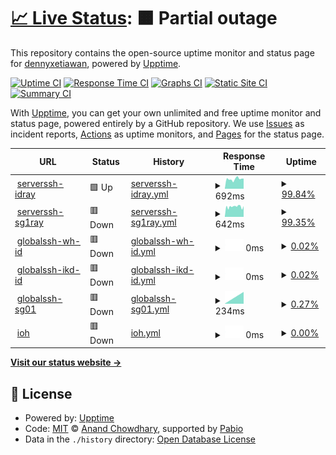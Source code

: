 # [📈 Live Status](https://dennyxetiawan.github.io/uptime-ping): <!--live status--> **🟧 Partial outage**

This repository contains the open-source uptime monitor and status page for [dennyxetiawan](https://dennyxetiawan.github.io/uptime-ping), powered by [Upptime](https://github.com/upptime/upptime).

[![Uptime CI](https://github.com/dennyxetiawan/uptime-ping/workflows/Uptime%20CI/badge.svg)](https://github.com/dennyxetiawan/uptime-ping/actions?query=workflow%3A%22Uptime+CI%22)
[![Response Time CI](https://github.com/dennyxetiawan/uptime-ping/workflows/Response%20Time%20CI/badge.svg)](https://github.com/dennyxetiawan/uptime-ping/actions?query=workflow%3A%22Response+Time+CI%22)
[![Graphs CI](https://github.com/dennyxetiawan/uptime-ping/workflows/Graphs%20CI/badge.svg)](https://github.com/dennyxetiawan/uptime-ping/actions?query=workflow%3A%22Graphs+CI%22)
[![Static Site CI](https://github.com/dennyxetiawan/uptime-ping/workflows/Static%20Site%20CI/badge.svg)](https://github.com/dennyxetiawan/uptime-ping/actions?query=workflow%3A%22Static+Site+CI%22)
[![Summary CI](https://github.com/dennyxetiawan/uptime-ping/workflows/Summary%20CI/badge.svg)](https://github.com/dennyxetiawan/uptime-ping/actions?query=workflow%3A%22Summary+CI%22)

With [Upptime](https://upptime.js.org), you can get your own unlimited and free uptime monitor and status page, powered entirely by a GitHub repository. We use [Issues](https://github.com/dennyxetiawan/uptime-ping/issues) as incident reports, [Actions](https://github.com/dennyxetiawan/uptime-ping/actions) as uptime monitors, and [Pages](https://dennyxetiawan.github.io/uptime-ping) for the status page.

<!--start: status pages-->
<!-- This summary is generated by Upptime (https://github.com/upptime/upptime) -->
<!-- Do not edit this manually, your changes will be overwritten -->
<!-- prettier-ignore -->
| URL | Status | History | Response Time | Uptime |
| --- | ------ | ------- | ------------- | ------ |
| <img alt="" src="https://icons.duckduckgo.com/ip3/null.ico" height="13"> [serverssh-idray](idray.serverip.my.id) | 🟩 Up | [serverssh-idray.yml](https://github.com/dennyxetiawan/uptime-ping/commits/HEAD/history/serverssh-idray.yml) | <details><summary><img alt="Response time graph" src="./graphs/serverssh-idray/response-time-week.png" height="20"> 692ms</summary><br><a href="https://dennyxetiawan.github.io/uptime-ping/history/serverssh-idray"><img alt="Response time 692" src="https://img.shields.io/endpoint?url=https%3A%2F%2Fraw.githubusercontent.com%2Fdennyxetiawan%2Fuptime-ping%2FHEAD%2Fapi%2Fserverssh-idray%2Fresponse-time.json"></a><br><a href="https://dennyxetiawan.github.io/uptime-ping/history/serverssh-idray"><img alt="24-hour response time 720" src="https://img.shields.io/endpoint?url=https%3A%2F%2Fraw.githubusercontent.com%2Fdennyxetiawan%2Fuptime-ping%2FHEAD%2Fapi%2Fserverssh-idray%2Fresponse-time-day.json"></a><br><a href="https://dennyxetiawan.github.io/uptime-ping/history/serverssh-idray"><img alt="7-day response time 692" src="https://img.shields.io/endpoint?url=https%3A%2F%2Fraw.githubusercontent.com%2Fdennyxetiawan%2Fuptime-ping%2FHEAD%2Fapi%2Fserverssh-idray%2Fresponse-time-week.json"></a><br><a href="https://dennyxetiawan.github.io/uptime-ping/history/serverssh-idray"><img alt="30-day response time 692" src="https://img.shields.io/endpoint?url=https%3A%2F%2Fraw.githubusercontent.com%2Fdennyxetiawan%2Fuptime-ping%2FHEAD%2Fapi%2Fserverssh-idray%2Fresponse-time-month.json"></a><br><a href="https://dennyxetiawan.github.io/uptime-ping/history/serverssh-idray"><img alt="1-year response time 692" src="https://img.shields.io/endpoint?url=https%3A%2F%2Fraw.githubusercontent.com%2Fdennyxetiawan%2Fuptime-ping%2FHEAD%2Fapi%2Fserverssh-idray%2Fresponse-time-year.json"></a></details> | <details><summary><a href="https://dennyxetiawan.github.io/uptime-ping/history/serverssh-idray">99.84%</a></summary><a href="https://dennyxetiawan.github.io/uptime-ping/history/serverssh-idray"><img alt="All-time uptime 99.84%" src="https://img.shields.io/endpoint?url=https%3A%2F%2Fraw.githubusercontent.com%2Fdennyxetiawan%2Fuptime-ping%2FHEAD%2Fapi%2Fserverssh-idray%2Fuptime.json"></a><br><a href="https://dennyxetiawan.github.io/uptime-ping/history/serverssh-idray"><img alt="24-hour uptime 98.98%" src="https://img.shields.io/endpoint?url=https%3A%2F%2Fraw.githubusercontent.com%2Fdennyxetiawan%2Fuptime-ping%2FHEAD%2Fapi%2Fserverssh-idray%2Fuptime-day.json"></a><br><a href="https://dennyxetiawan.github.io/uptime-ping/history/serverssh-idray"><img alt="7-day uptime 99.84%" src="https://img.shields.io/endpoint?url=https%3A%2F%2Fraw.githubusercontent.com%2Fdennyxetiawan%2Fuptime-ping%2FHEAD%2Fapi%2Fserverssh-idray%2Fuptime-week.json"></a><br><a href="https://dennyxetiawan.github.io/uptime-ping/history/serverssh-idray"><img alt="30-day uptime 99.84%" src="https://img.shields.io/endpoint?url=https%3A%2F%2Fraw.githubusercontent.com%2Fdennyxetiawan%2Fuptime-ping%2FHEAD%2Fapi%2Fserverssh-idray%2Fuptime-month.json"></a><br><a href="https://dennyxetiawan.github.io/uptime-ping/history/serverssh-idray"><img alt="1-year uptime 99.84%" src="https://img.shields.io/endpoint?url=https%3A%2F%2Fraw.githubusercontent.com%2Fdennyxetiawan%2Fuptime-ping%2FHEAD%2Fapi%2Fserverssh-idray%2Fuptime-year.json"></a></details>
| <img alt="" src="https://icons.duckduckgo.com/ip3/null.ico" height="13"> [serverssh-sg1ray](sg1ray.serverip.my.id) | 🟥 Down | [serverssh-sg1ray.yml](https://github.com/dennyxetiawan/uptime-ping/commits/HEAD/history/serverssh-sg1ray.yml) | <details><summary><img alt="Response time graph" src="./graphs/serverssh-sg1ray/response-time-week.png" height="20"> 642ms</summary><br><a href="https://dennyxetiawan.github.io/uptime-ping/history/serverssh-sg1ray"><img alt="Response time 642" src="https://img.shields.io/endpoint?url=https%3A%2F%2Fraw.githubusercontent.com%2Fdennyxetiawan%2Fuptime-ping%2FHEAD%2Fapi%2Fserverssh-sg1ray%2Fresponse-time.json"></a><br><a href="https://dennyxetiawan.github.io/uptime-ping/history/serverssh-sg1ray"><img alt="24-hour response time 679" src="https://img.shields.io/endpoint?url=https%3A%2F%2Fraw.githubusercontent.com%2Fdennyxetiawan%2Fuptime-ping%2FHEAD%2Fapi%2Fserverssh-sg1ray%2Fresponse-time-day.json"></a><br><a href="https://dennyxetiawan.github.io/uptime-ping/history/serverssh-sg1ray"><img alt="7-day response time 642" src="https://img.shields.io/endpoint?url=https%3A%2F%2Fraw.githubusercontent.com%2Fdennyxetiawan%2Fuptime-ping%2FHEAD%2Fapi%2Fserverssh-sg1ray%2Fresponse-time-week.json"></a><br><a href="https://dennyxetiawan.github.io/uptime-ping/history/serverssh-sg1ray"><img alt="30-day response time 642" src="https://img.shields.io/endpoint?url=https%3A%2F%2Fraw.githubusercontent.com%2Fdennyxetiawan%2Fuptime-ping%2FHEAD%2Fapi%2Fserverssh-sg1ray%2Fresponse-time-month.json"></a><br><a href="https://dennyxetiawan.github.io/uptime-ping/history/serverssh-sg1ray"><img alt="1-year response time 642" src="https://img.shields.io/endpoint?url=https%3A%2F%2Fraw.githubusercontent.com%2Fdennyxetiawan%2Fuptime-ping%2FHEAD%2Fapi%2Fserverssh-sg1ray%2Fresponse-time-year.json"></a></details> | <details><summary><a href="https://dennyxetiawan.github.io/uptime-ping/history/serverssh-sg1ray">99.35%</a></summary><a href="https://dennyxetiawan.github.io/uptime-ping/history/serverssh-sg1ray"><img alt="All-time uptime 99.35%" src="https://img.shields.io/endpoint?url=https%3A%2F%2Fraw.githubusercontent.com%2Fdennyxetiawan%2Fuptime-ping%2FHEAD%2Fapi%2Fserverssh-sg1ray%2Fuptime.json"></a><br><a href="https://dennyxetiawan.github.io/uptime-ping/history/serverssh-sg1ray"><img alt="24-hour uptime 99.78%" src="https://img.shields.io/endpoint?url=https%3A%2F%2Fraw.githubusercontent.com%2Fdennyxetiawan%2Fuptime-ping%2FHEAD%2Fapi%2Fserverssh-sg1ray%2Fuptime-day.json"></a><br><a href="https://dennyxetiawan.github.io/uptime-ping/history/serverssh-sg1ray"><img alt="7-day uptime 99.35%" src="https://img.shields.io/endpoint?url=https%3A%2F%2Fraw.githubusercontent.com%2Fdennyxetiawan%2Fuptime-ping%2FHEAD%2Fapi%2Fserverssh-sg1ray%2Fuptime-week.json"></a><br><a href="https://dennyxetiawan.github.io/uptime-ping/history/serverssh-sg1ray"><img alt="30-day uptime 99.35%" src="https://img.shields.io/endpoint?url=https%3A%2F%2Fraw.githubusercontent.com%2Fdennyxetiawan%2Fuptime-ping%2FHEAD%2Fapi%2Fserverssh-sg1ray%2Fuptime-month.json"></a><br><a href="https://dennyxetiawan.github.io/uptime-ping/history/serverssh-sg1ray"><img alt="1-year uptime 99.35%" src="https://img.shields.io/endpoint?url=https%3A%2F%2Fraw.githubusercontent.com%2Fdennyxetiawan%2Fuptime-ping%2FHEAD%2Fapi%2Fserverssh-sg1ray%2Fuptime-year.json"></a></details>
| <img alt="" src="https://icons.duckduckgo.com/ip3/null.ico" height="13"> [globalssh-wh-id](vless-wh-id01.globalssh.xyz) | 🟥 Down | [globalssh-wh-id.yml](https://github.com/dennyxetiawan/uptime-ping/commits/HEAD/history/globalssh-wh-id.yml) | <details><summary><img alt="Response time graph" src="./graphs/globalssh-wh-id/response-time-week.png" height="20"> 0ms</summary><br><a href="https://dennyxetiawan.github.io/uptime-ping/history/globalssh-wh-id"><img alt="Response time 0" src="https://img.shields.io/endpoint?url=https%3A%2F%2Fraw.githubusercontent.com%2Fdennyxetiawan%2Fuptime-ping%2FHEAD%2Fapi%2Fglobalssh-wh-id%2Fresponse-time.json"></a><br><a href="https://dennyxetiawan.github.io/uptime-ping/history/globalssh-wh-id"><img alt="24-hour response time 0" src="https://img.shields.io/endpoint?url=https%3A%2F%2Fraw.githubusercontent.com%2Fdennyxetiawan%2Fuptime-ping%2FHEAD%2Fapi%2Fglobalssh-wh-id%2Fresponse-time-day.json"></a><br><a href="https://dennyxetiawan.github.io/uptime-ping/history/globalssh-wh-id"><img alt="7-day response time 0" src="https://img.shields.io/endpoint?url=https%3A%2F%2Fraw.githubusercontent.com%2Fdennyxetiawan%2Fuptime-ping%2FHEAD%2Fapi%2Fglobalssh-wh-id%2Fresponse-time-week.json"></a><br><a href="https://dennyxetiawan.github.io/uptime-ping/history/globalssh-wh-id"><img alt="30-day response time 0" src="https://img.shields.io/endpoint?url=https%3A%2F%2Fraw.githubusercontent.com%2Fdennyxetiawan%2Fuptime-ping%2FHEAD%2Fapi%2Fglobalssh-wh-id%2Fresponse-time-month.json"></a><br><a href="https://dennyxetiawan.github.io/uptime-ping/history/globalssh-wh-id"><img alt="1-year response time 0" src="https://img.shields.io/endpoint?url=https%3A%2F%2Fraw.githubusercontent.com%2Fdennyxetiawan%2Fuptime-ping%2FHEAD%2Fapi%2Fglobalssh-wh-id%2Fresponse-time-year.json"></a></details> | <details><summary><a href="https://dennyxetiawan.github.io/uptime-ping/history/globalssh-wh-id">0.02%</a></summary><a href="https://dennyxetiawan.github.io/uptime-ping/history/globalssh-wh-id"><img alt="All-time uptime 0.02%" src="https://img.shields.io/endpoint?url=https%3A%2F%2Fraw.githubusercontent.com%2Fdennyxetiawan%2Fuptime-ping%2FHEAD%2Fapi%2Fglobalssh-wh-id%2Fuptime.json"></a><br><a href="https://dennyxetiawan.github.io/uptime-ping/history/globalssh-wh-id"><img alt="24-hour uptime 0.00%" src="https://img.shields.io/endpoint?url=https%3A%2F%2Fraw.githubusercontent.com%2Fdennyxetiawan%2Fuptime-ping%2FHEAD%2Fapi%2Fglobalssh-wh-id%2Fuptime-day.json"></a><br><a href="https://dennyxetiawan.github.io/uptime-ping/history/globalssh-wh-id"><img alt="7-day uptime 0.02%" src="https://img.shields.io/endpoint?url=https%3A%2F%2Fraw.githubusercontent.com%2Fdennyxetiawan%2Fuptime-ping%2FHEAD%2Fapi%2Fglobalssh-wh-id%2Fuptime-week.json"></a><br><a href="https://dennyxetiawan.github.io/uptime-ping/history/globalssh-wh-id"><img alt="30-day uptime 0.02%" src="https://img.shields.io/endpoint?url=https%3A%2F%2Fraw.githubusercontent.com%2Fdennyxetiawan%2Fuptime-ping%2FHEAD%2Fapi%2Fglobalssh-wh-id%2Fuptime-month.json"></a><br><a href="https://dennyxetiawan.github.io/uptime-ping/history/globalssh-wh-id"><img alt="1-year uptime 0.02%" src="https://img.shields.io/endpoint?url=https%3A%2F%2Fraw.githubusercontent.com%2Fdennyxetiawan%2Fuptime-ping%2FHEAD%2Fapi%2Fglobalssh-wh-id%2Fuptime-year.json"></a></details>
| <img alt="" src="https://icons.duckduckgo.com/ip3/null.ico" height="13"> [globalssh-ikd-id](vless-ikd-id01.globalssh.xyz) | 🟥 Down | [globalssh-ikd-id.yml](https://github.com/dennyxetiawan/uptime-ping/commits/HEAD/history/globalssh-ikd-id.yml) | <details><summary><img alt="Response time graph" src="./graphs/globalssh-ikd-id/response-time-week.png" height="20"> 0ms</summary><br><a href="https://dennyxetiawan.github.io/uptime-ping/history/globalssh-ikd-id"><img alt="Response time 0" src="https://img.shields.io/endpoint?url=https%3A%2F%2Fraw.githubusercontent.com%2Fdennyxetiawan%2Fuptime-ping%2FHEAD%2Fapi%2Fglobalssh-ikd-id%2Fresponse-time.json"></a><br><a href="https://dennyxetiawan.github.io/uptime-ping/history/globalssh-ikd-id"><img alt="24-hour response time 0" src="https://img.shields.io/endpoint?url=https%3A%2F%2Fraw.githubusercontent.com%2Fdennyxetiawan%2Fuptime-ping%2FHEAD%2Fapi%2Fglobalssh-ikd-id%2Fresponse-time-day.json"></a><br><a href="https://dennyxetiawan.github.io/uptime-ping/history/globalssh-ikd-id"><img alt="7-day response time 0" src="https://img.shields.io/endpoint?url=https%3A%2F%2Fraw.githubusercontent.com%2Fdennyxetiawan%2Fuptime-ping%2FHEAD%2Fapi%2Fglobalssh-ikd-id%2Fresponse-time-week.json"></a><br><a href="https://dennyxetiawan.github.io/uptime-ping/history/globalssh-ikd-id"><img alt="30-day response time 0" src="https://img.shields.io/endpoint?url=https%3A%2F%2Fraw.githubusercontent.com%2Fdennyxetiawan%2Fuptime-ping%2FHEAD%2Fapi%2Fglobalssh-ikd-id%2Fresponse-time-month.json"></a><br><a href="https://dennyxetiawan.github.io/uptime-ping/history/globalssh-ikd-id"><img alt="1-year response time 0" src="https://img.shields.io/endpoint?url=https%3A%2F%2Fraw.githubusercontent.com%2Fdennyxetiawan%2Fuptime-ping%2FHEAD%2Fapi%2Fglobalssh-ikd-id%2Fresponse-time-year.json"></a></details> | <details><summary><a href="https://dennyxetiawan.github.io/uptime-ping/history/globalssh-ikd-id">0.02%</a></summary><a href="https://dennyxetiawan.github.io/uptime-ping/history/globalssh-ikd-id"><img alt="All-time uptime 0.02%" src="https://img.shields.io/endpoint?url=https%3A%2F%2Fraw.githubusercontent.com%2Fdennyxetiawan%2Fuptime-ping%2FHEAD%2Fapi%2Fglobalssh-ikd-id%2Fuptime.json"></a><br><a href="https://dennyxetiawan.github.io/uptime-ping/history/globalssh-ikd-id"><img alt="24-hour uptime 0.00%" src="https://img.shields.io/endpoint?url=https%3A%2F%2Fraw.githubusercontent.com%2Fdennyxetiawan%2Fuptime-ping%2FHEAD%2Fapi%2Fglobalssh-ikd-id%2Fuptime-day.json"></a><br><a href="https://dennyxetiawan.github.io/uptime-ping/history/globalssh-ikd-id"><img alt="7-day uptime 0.02%" src="https://img.shields.io/endpoint?url=https%3A%2F%2Fraw.githubusercontent.com%2Fdennyxetiawan%2Fuptime-ping%2FHEAD%2Fapi%2Fglobalssh-ikd-id%2Fuptime-week.json"></a><br><a href="https://dennyxetiawan.github.io/uptime-ping/history/globalssh-ikd-id"><img alt="30-day uptime 0.02%" src="https://img.shields.io/endpoint?url=https%3A%2F%2Fraw.githubusercontent.com%2Fdennyxetiawan%2Fuptime-ping%2FHEAD%2Fapi%2Fglobalssh-ikd-id%2Fuptime-month.json"></a><br><a href="https://dennyxetiawan.github.io/uptime-ping/history/globalssh-ikd-id"><img alt="1-year uptime 0.02%" src="https://img.shields.io/endpoint?url=https%3A%2F%2Fraw.githubusercontent.com%2Fdennyxetiawan%2Fuptime-ping%2FHEAD%2Fapi%2Fglobalssh-ikd-id%2Fuptime-year.json"></a></details>
| <img alt="" src="https://icons.duckduckgo.com/ip3/null.ico" height="13"> [globalssh-sg01](vmess-sg01.globalssh.xyz) | 🟥 Down | [globalssh-sg01.yml](https://github.com/dennyxetiawan/uptime-ping/commits/HEAD/history/globalssh-sg01.yml) | <details><summary><img alt="Response time graph" src="./graphs/globalssh-sg01/response-time-week.png" height="20"> 234ms</summary><br><a href="https://dennyxetiawan.github.io/uptime-ping/history/globalssh-sg01"><img alt="Response time 234" src="https://img.shields.io/endpoint?url=https%3A%2F%2Fraw.githubusercontent.com%2Fdennyxetiawan%2Fuptime-ping%2FHEAD%2Fapi%2Fglobalssh-sg01%2Fresponse-time.json"></a><br><a href="https://dennyxetiawan.github.io/uptime-ping/history/globalssh-sg01"><img alt="24-hour response time 0" src="https://img.shields.io/endpoint?url=https%3A%2F%2Fraw.githubusercontent.com%2Fdennyxetiawan%2Fuptime-ping%2FHEAD%2Fapi%2Fglobalssh-sg01%2Fresponse-time-day.json"></a><br><a href="https://dennyxetiawan.github.io/uptime-ping/history/globalssh-sg01"><img alt="7-day response time 234" src="https://img.shields.io/endpoint?url=https%3A%2F%2Fraw.githubusercontent.com%2Fdennyxetiawan%2Fuptime-ping%2FHEAD%2Fapi%2Fglobalssh-sg01%2Fresponse-time-week.json"></a><br><a href="https://dennyxetiawan.github.io/uptime-ping/history/globalssh-sg01"><img alt="30-day response time 234" src="https://img.shields.io/endpoint?url=https%3A%2F%2Fraw.githubusercontent.com%2Fdennyxetiawan%2Fuptime-ping%2FHEAD%2Fapi%2Fglobalssh-sg01%2Fresponse-time-month.json"></a><br><a href="https://dennyxetiawan.github.io/uptime-ping/history/globalssh-sg01"><img alt="1-year response time 234" src="https://img.shields.io/endpoint?url=https%3A%2F%2Fraw.githubusercontent.com%2Fdennyxetiawan%2Fuptime-ping%2FHEAD%2Fapi%2Fglobalssh-sg01%2Fresponse-time-year.json"></a></details> | <details><summary><a href="https://dennyxetiawan.github.io/uptime-ping/history/globalssh-sg01">0.27%</a></summary><a href="https://dennyxetiawan.github.io/uptime-ping/history/globalssh-sg01"><img alt="All-time uptime 0.27%" src="https://img.shields.io/endpoint?url=https%3A%2F%2Fraw.githubusercontent.com%2Fdennyxetiawan%2Fuptime-ping%2FHEAD%2Fapi%2Fglobalssh-sg01%2Fuptime.json"></a><br><a href="https://dennyxetiawan.github.io/uptime-ping/history/globalssh-sg01"><img alt="24-hour uptime 0.00%" src="https://img.shields.io/endpoint?url=https%3A%2F%2Fraw.githubusercontent.com%2Fdennyxetiawan%2Fuptime-ping%2FHEAD%2Fapi%2Fglobalssh-sg01%2Fuptime-day.json"></a><br><a href="https://dennyxetiawan.github.io/uptime-ping/history/globalssh-sg01"><img alt="7-day uptime 0.27%" src="https://img.shields.io/endpoint?url=https%3A%2F%2Fraw.githubusercontent.com%2Fdennyxetiawan%2Fuptime-ping%2FHEAD%2Fapi%2Fglobalssh-sg01%2Fuptime-week.json"></a><br><a href="https://dennyxetiawan.github.io/uptime-ping/history/globalssh-sg01"><img alt="30-day uptime 0.27%" src="https://img.shields.io/endpoint?url=https%3A%2F%2Fraw.githubusercontent.com%2Fdennyxetiawan%2Fuptime-ping%2FHEAD%2Fapi%2Fglobalssh-sg01%2Fuptime-month.json"></a><br><a href="https://dennyxetiawan.github.io/uptime-ping/history/globalssh-sg01"><img alt="1-year uptime 0.27%" src="https://img.shields.io/endpoint?url=https%3A%2F%2Fraw.githubusercontent.com%2Fdennyxetiawan%2Fuptime-ping%2FHEAD%2Fapi%2Fglobalssh-sg01%2Fuptime-year.json"></a></details>
| <img alt="" src="https://icons.duckduckgo.com/ip3/myim3-he.ioh.co.id.ico" height="13"> [ioh](http://myim3-he.ioh.co.id/api/v1/token/hetoken) | 🟥 Down | [ioh.yml](https://github.com/dennyxetiawan/uptime-ping/commits/HEAD/history/ioh.yml) | <details><summary><img alt="Response time graph" src="./graphs/ioh/response-time-week.png" height="20"> 0ms</summary><br><a href="https://dennyxetiawan.github.io/uptime-ping/history/ioh"><img alt="Response time 0" src="https://img.shields.io/endpoint?url=https%3A%2F%2Fraw.githubusercontent.com%2Fdennyxetiawan%2Fuptime-ping%2FHEAD%2Fapi%2Fioh%2Fresponse-time.json"></a><br><a href="https://dennyxetiawan.github.io/uptime-ping/history/ioh"><img alt="24-hour response time 0" src="https://img.shields.io/endpoint?url=https%3A%2F%2Fraw.githubusercontent.com%2Fdennyxetiawan%2Fuptime-ping%2FHEAD%2Fapi%2Fioh%2Fresponse-time-day.json"></a><br><a href="https://dennyxetiawan.github.io/uptime-ping/history/ioh"><img alt="7-day response time 0" src="https://img.shields.io/endpoint?url=https%3A%2F%2Fraw.githubusercontent.com%2Fdennyxetiawan%2Fuptime-ping%2FHEAD%2Fapi%2Fioh%2Fresponse-time-week.json"></a><br><a href="https://dennyxetiawan.github.io/uptime-ping/history/ioh"><img alt="30-day response time 0" src="https://img.shields.io/endpoint?url=https%3A%2F%2Fraw.githubusercontent.com%2Fdennyxetiawan%2Fuptime-ping%2FHEAD%2Fapi%2Fioh%2Fresponse-time-month.json"></a><br><a href="https://dennyxetiawan.github.io/uptime-ping/history/ioh"><img alt="1-year response time 0" src="https://img.shields.io/endpoint?url=https%3A%2F%2Fraw.githubusercontent.com%2Fdennyxetiawan%2Fuptime-ping%2FHEAD%2Fapi%2Fioh%2Fresponse-time-year.json"></a></details> | <details><summary><a href="https://dennyxetiawan.github.io/uptime-ping/history/ioh">0.00%</a></summary><a href="https://dennyxetiawan.github.io/uptime-ping/history/ioh"><img alt="All-time uptime 0.00%" src="https://img.shields.io/endpoint?url=https%3A%2F%2Fraw.githubusercontent.com%2Fdennyxetiawan%2Fuptime-ping%2FHEAD%2Fapi%2Fioh%2Fuptime.json"></a><br><a href="https://dennyxetiawan.github.io/uptime-ping/history/ioh"><img alt="24-hour uptime 0.00%" src="https://img.shields.io/endpoint?url=https%3A%2F%2Fraw.githubusercontent.com%2Fdennyxetiawan%2Fuptime-ping%2FHEAD%2Fapi%2Fioh%2Fuptime-day.json"></a><br><a href="https://dennyxetiawan.github.io/uptime-ping/history/ioh"><img alt="7-day uptime 0.00%" src="https://img.shields.io/endpoint?url=https%3A%2F%2Fraw.githubusercontent.com%2Fdennyxetiawan%2Fuptime-ping%2FHEAD%2Fapi%2Fioh%2Fuptime-week.json"></a><br><a href="https://dennyxetiawan.github.io/uptime-ping/history/ioh"><img alt="30-day uptime 0.00%" src="https://img.shields.io/endpoint?url=https%3A%2F%2Fraw.githubusercontent.com%2Fdennyxetiawan%2Fuptime-ping%2FHEAD%2Fapi%2Fioh%2Fuptime-month.json"></a><br><a href="https://dennyxetiawan.github.io/uptime-ping/history/ioh"><img alt="1-year uptime 0.00%" src="https://img.shields.io/endpoint?url=https%3A%2F%2Fraw.githubusercontent.com%2Fdennyxetiawan%2Fuptime-ping%2FHEAD%2Fapi%2Fioh%2Fuptime-year.json"></a></details>

<!--end: status pages-->

[**Visit our status website →**](https://dennyxetiawan.github.io/uptime-ping)

## 📄 License

- Powered by: [Upptime](https://github.com/upptime/upptime)
- Code: [MIT](./LICENSE) © [Anand Chowdhary](https://anandchowdhary.com), supported by [Pabio](https://pabio.com)
- Data in the `./history` directory: [Open Database License](https://opendatacommons.org/licenses/odbl/1-0/)
